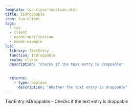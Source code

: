 ```yaml
---
template: lua-class-function.html
title: IsDroppable
icon: lua-client
tags:
  - lua
  - client
  - needs-verification
  - needs-example
lua:
  library: TextEntry
  function: IsDroppable
  realm: client
  description: "Checks if the text entry is droppable"
  
  
  returns:
    - type: boolean
      description: "Whether the text entry is droppable"
---
```


<div class="lua__search__keywords">
TextEntry:IsDroppable &#x2013; Checks if the text entry is droppable
</div>
